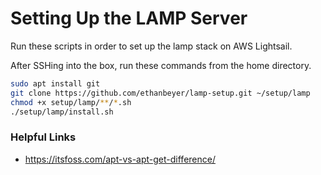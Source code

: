 # Setting Up the LAMP Server

Run these scripts in order to set up the lamp stack on AWS Lightsail.

After SSHing into the box, run these commands from the home directory.

```sh
sudo apt install git
git clone https://github.com/ethanbeyer/lamp-setup.git ~/setup/lamp
chmod +x setup/lamp/**/*.sh
./setup/lamp/install.sh
```

### Helpful Links

- https://itsfoss.com/apt-vs-apt-get-difference/
